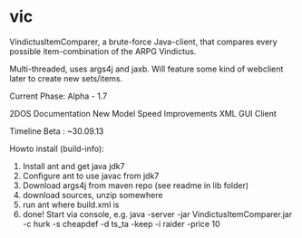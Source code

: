 vic
===

VindictusItemComparer, a brute-force Java-client, that compares every possible item-combination of the ARPG Vindictus.

Multi-threaded, uses args4j and jaxb. Will feature some kind of webclient later to create new sets/items.

Current Phase: Alpha - 1.7

2DOS
Documentation
New Model
Speed Improvements
XML GUI Client



Timeline 
Beta : ~30.09.13


Howto install (build-info):

1) Install ant and get java jdk7
2) Configure ant to use javac from jdk7
3) Download args4j from maven repo (see readme in lib folder)
4) download sources, unzip somewhere
5) run ant where build.xml is
6) done! Start via console, e.g. java -server -jar VindictusItemComparer.jar -c hurk -s cheapdef -d ts_ta -keep -i raider -price 10
